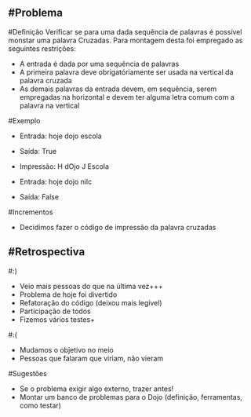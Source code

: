 #Problema
--------

#Definição
Verificar se para uma dada sequência de palavras é possível monstar uma palavra Cruzadas.
Para montagem desta foi empregado as seguintes restrições:
- A entrada é dada por uma sequência de palavras
- A primeira palavra deve obrigatóriamente ser usada na vertical da palavra cruzada
- As demais palavras da entrada devem, em sequência, serem empregadas na horizontal e devem ter alguma letra comum com a palavra na vertical


#Exemplo
- Entrada: hoje dojo escola
- Saída: True
- Impressão:
 H
dOjo
 J
 Escola

- Entrada: hoje dojo nilc
- Saída: False

#Incrementos
- Decidimos fazer o código de impressão da palavra cruzadas

#Retrospectiva
-----


#:)

- Veio mais pessoas do que na última vez+++
- Problema de hoje foi divertido
- Refatoração do código (deixou mais legível)
- Participação de todos
- Fizemos vários testes+


#:(

- Mudamos o objetivo no meio
- Pessoas que falaram que viriam, não vieram

#Sugestões

- Se o problema exigir algo externo, trazer antes!
- Montar um banco de problemas para o Dojo (definição, ferramentas, como testar)
